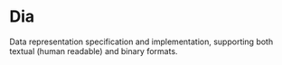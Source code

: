 # Dia
Data representation specification and implementation, supporting both textual (human readable) and binary formats.
